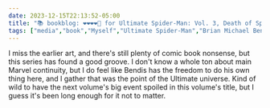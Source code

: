 ```yaml
---
date: 2023-12-15T22:13:52-05:00
title: "📚 bookblog: ❤️❤️❤️❤️🖤 for Ultimate Spider-Man: Vol. 3, Death of Spider-Man Prelude, by Brian Michael Bendis"
tags: ["media","book","Myself","Ultimate Spider-Man","Brian Michael Bendis","Spider-Man","Marvel"]
---
```


I miss the earlier art, and there's still plenty of comic book nonsense, but this series has found a good groove. I don't know a whole ton about main Marvel continuity, but I do feel like Bendis has the freedom to do his own thing here, and I gather that was the point of the Ultimate universe. Kind of wild to have the next volume's big event spoiled in this volume's title, but I guess it's been long enough for it not to matter.
